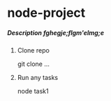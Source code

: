 # node-project

##### Description fghegje;flgm'elmg;e


1. Clone repo 

    git clone ...

2. Run any tasks 

    node task1

